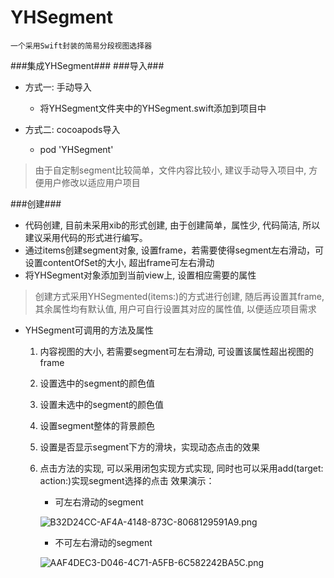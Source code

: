 # YHSegment
	一个采用Swift封装的简易分段视图选择器

###集成YHSegment###
###导入###
- 方式一: 手动导入
	- 将YHSegment文件夹中的YHSegment.swift添加到项目中

- 方式二: cocoapods导入
	- pod 'YHSegment'

> 由于自定制segment比较简单，文件内容比较小, 建议手动导入项目中, 方便用户修改以适应用户项目

###创建###
- 代码创建, 目前未采用xib的形式创建, 由于创建简单，属性少, 代码简洁, 所以建议采用代码的形式进行编写。
- 通过items创建segment对象, 设置frame，若需要使得segment左右滑动，可设置contentOfSet的大小, 超出frame可左右滑动
- 将YHSegment对象添加到当前view上, 设置相应需要的属性

> 创建方式采用YHSegmented(items:)的方式进行创建, 随后再设置其frame, 其余属性均有默认值, 用户可自行设置其对应的属性值, 以便适应项目需求

- YHSegment可调用的方法及属性
	1. 内容视图的大小, 若需要segment可左右滑动, 可设置该属性超出视图的frame
	2. 设置选中的segment的颜色值
	3. 设置未选中的segment的颜色值
	4. 设置segment整体的背景颜色
	5. 设置是否显示segment下方的滑块，实现动态点击的效果
	6. 点击方法的实现, 可以采用闭包实现方式实现, 同时也可以采用add(target: action:)实现segment选择的点击
效果演示：
		- 可左右滑动的segment

		![B32D24CC-AF4A-4148-873C-8068129591A9.png](/Users/yanhong/Desktop/B32D24CC-AF4A-4148-873C-8068129591A9.png)

		- 不可左右滑动的segment

		![AAF4DEC3-D046-4C71-A5FB-6C582242BA5C.png](/Users/yanhong/Desktop/AAF4DEC3-D046-4C71-A5FB-6C582242BA5C.png)




